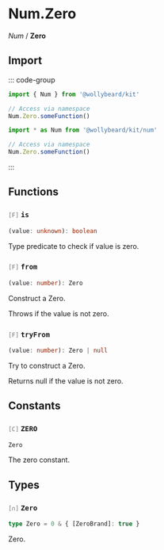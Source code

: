 # Num.Zero

_Num_ / **Zero**

## Import

::: code-group

```typescript [Namespace]
import { Num } from '@wollybeard/kit'

// Access via namespace
Num.Zero.someFunction()
```

```typescript [Barrel]
import * as Num from '@wollybeard/kit/num'

// Access via namespace
Num.Zero.someFunction()
```

:::

## Functions

### <span style="opacity: 0.6; font-weight: normal; font-size: 0.85em;">`[F]`</span> `is`

```typescript
(value: unknown): boolean
```

<SourceLink href="https://github.com/jasonkuhrt/kit/blob/main/./src/domains/num/zero/zero.ts#L16" />

Type predicate to check if value is zero.

### <span style="opacity: 0.6; font-weight: normal; font-size: 0.85em;">`[F]`</span> `from`

```typescript
(value: number): Zero
```

<SourceLink href="https://github.com/jasonkuhrt/kit/blob/main/./src/domains/num/zero/zero.ts#L24" />

Construct a Zero.

Throws if the value is not zero.

### <span style="opacity: 0.6; font-weight: normal; font-size: 0.85em;">`[F]`</span> `tryFrom`

```typescript
(value: number): Zero | null
```

<SourceLink href="https://github.com/jasonkuhrt/kit/blob/main/./src/domains/num/zero/zero.ts#L35" />

Try to construct a Zero.

Returns null if the value is not zero.

## Constants

### <span style="opacity: 0.6; font-weight: normal; font-size: 0.85em;">`[C]`</span> `ZERO`

```typescript
Zero
```

<SourceLink href="https://github.com/jasonkuhrt/kit/blob/main/./src/domains/num/zero/zero.ts#L42" />

The zero constant.

## Types

### <span style="opacity: 0.6; font-weight: normal; font-size: 0.85em;">`[∩]`</span> `Zero`

```typescript
type Zero = 0 & { [ZeroBrand]: true }
```

<SourceLink href="https://github.com/jasonkuhrt/kit/blob/main/./src/domains/num/zero/zero.ts#L11" />

Zero.
